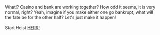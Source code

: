 What!? Casino and bank are working together? How odd it seems, it is very normal, right? Yeah, imagine if you make either one go bankrupt, what will the fate be for the other half? Let's just make it happen!  
&nbsp;  
Start Heist [HERR!](http://127.0.0.1:50002)